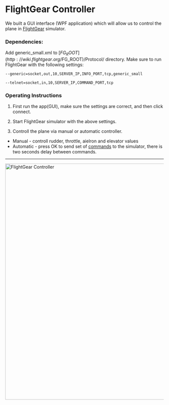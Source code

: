 # FlightGear Controller
We built a GUI interface (WPF application) which will allow us to control the plane in [FlightGear](http://home.flightgear.org/) simulator.
### Dependencies:
Add generic_small.xml to [$FG_ROOT](http://wiki.flightgear.org/$FG_ROOT)/Protocol/ directory.
Make sure to run FlightGear with the following settings:

`--generic=socket,out,10,SERVER_IP,INFO_PORT,tcp,generic_small`

`--telnet=socket,in,10,SERVER_IP,COMMAND_PORT,tcp`

### Operating Instructions
1. First run the app(GUI), make sure the settings are correct, and then click connect.

2. Start FlightGear simulator with the above settings.

3. Controll the plane via manual or automatic controller.

* Manual - controll rudder, throttle, aielron and elevator  values
* Automatic - press OK to send set of [commands](http://wiki.flightgear.org/Telnet_usage#set) to the simulator, there is two seconds delay between commands.
-----
<img width="748" alt="FlightGear Controller" src="https://user-images.githubusercontent.com/45949383/56209850-35a8f100-605d-11e9-9318-88042c90ab2d.PNG">

